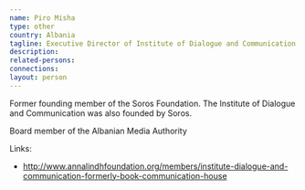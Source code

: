 ```yaml
---
name: Piro Misha
type: other
country: Albania
tagline: Executive Director of Institute of Dialogue and Communication
description:
related-persons:
connections:
layout: person
---
```

Former founding member of the Soros Foundation. The Institute of Dialogue and Communication was also founded by Soros.

Board member of the Albanian Media Authority

Links:
* <http://www.annalindhfoundation.org/members/institute-dialogue-and-communication-formerly-book-communication-house>
